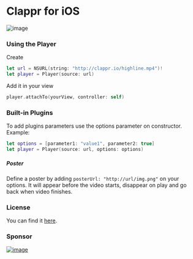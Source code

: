# Clappr for iOS

![image](https://cloud.githubusercontent.com/assets/1156242/12205646/0d5f7d0a-b623-11e5-81c6-79714a3673ef.png)

### Using the Player

Create
```swift
let url = NSURL(string: "http://clappr.io/highline.mp4")!
let player = Player(source: url)
``` 

Add it in your view

```swift
player.attachTo(yourView, controller: self)
```


### Built-in Plugins

To add plugins parameters use the options parameter on constructor. Example:

```Swift
let options = [parameter1: "value1", parameter2: true]
let player = Player(source: url, options: options)
```

##### Poster
Define a poster by adding `posterUrl: "http://url/img.png"` on your options. It will appear before the video starts, disappear on play and go back when video finishes.


### License

You can find it [here](https://github.com/clappr/clappr-ios/blob/master/LICENSE).


### Sponsor

[![image](https://cloud.githubusercontent.com/assets/244265/5900100/ef156258-a54b-11e4-9862-7e5851ed9b81.png)](http://globo.com)
